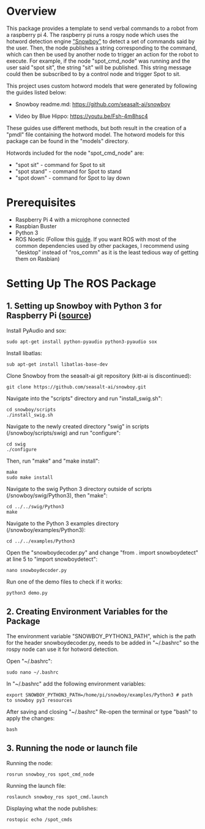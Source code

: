 # Overview

This package provides a template to send verbal commands to a robot from a raspberry pi 4. The raspberry pi runs a rospy node which uses the hotword detection engine ["Snowboy"](https://github.com/seasalt-ai/snowboy.git) to detect a set of commands said by the user.  Then, the node publishes a string corresponding to the command, which can then be used by another node to trigger an action for the robot to execute. For example, if the node "spot_cmd_node" was running and the user said "spot sit", the string "sit" will be published. This string message could then be subscribed to by a control node and trigger Spot to sit.

This project uses custom hotword models that were generated by following the guides listed below:

- Snowboy readme.md: https://github.com/seasalt-ai/snowboy

- Video by Blue Hippo: https://youtu.be/Fsh-4m8hsc4

These guides use different methods, but both result in the creation of a "pmdl" file containing the hotword model. The hotword models for this package can be found in the "models" directory.

Hotwords included for the node "spot_cmd_node" are:

- "spot sit" - command for Spot to sit
- "spot stand" - command for Spot to stand
- "spot down" - command for Spot to lay down

# Prerequisites

- Raspberry Pi 4 with a microphone connected
- Raspbian Buster
- Python 3
- ROS Noetic (Follow this [guide](https://varhowto.com/install-ros-noetic-raspberry-pi-4/#ROS_Noetic_Raspberry_Pi##). If you want ROS with most of the common dependencies used by other packages, I recommend using "desktop" instead of "ros_comm" as it is the least tedious way of getting them on Rasbian)

# Setting Up The ROS Package

## 1. Setting up Snowboy with Python 3 for Raspberry Pi ([source](https://youtu.be/nClsUOJXsTI))

Install PyAudio and sox:

```
sudo apt-get install python-pyaudio python3-pyaudio sox
```

Install libatlas:

```
sub apt-get install libatlas-base-dev
```

Clone Snowboy from the seasalt-ai git repository (kitt-ai is discontinued):

```
git clone https://github.com/seasalt-ai/snowboy.git
```

Navigate into the "scripts" directory and run "install_swig.sh":

```
cd snowboy/scripts
./install_swig.sh
```

Navigate to the newly created directory "swig" in scripts (/snowboy/scripts/swig) and run "configure":

```
cd swig
./configure
```

Then, run "make" and "make install":

```
make
sudo make install
```

Navigate to the swig Python 3 directory outside of scripts (/snowboy/swig/Python3), then "make":

```
cd ../../swig/Python3
make
```

Navigate to the Python 3 examples directory (/snowboy/examples/Python3):

```
cd ../../examples/Python3
```

 Open the "snowboydecoder.py" and change "from . import snowboydetect" at line 5 to "import snowboydetect":

```
nano snowboydecoder.py
```

Run one of the demo files to check if it works:

```
python3 demo.py
```

## 2. Creating Environment Variables for the Package

The environment variable "SNOWBOY_PYTHON3_PATH", which is the path for the header snowboydecoder.py, needs to be added in "~/.bashrc" so the rospy node can use it for hotword detection.

Open "~/.bashrc":

```
sudo nano ~/.bashrc
```

In "~/.bashrc" add the following environment variables:

```
export SNOWBOY_PYTHON3_PATH=/home/pi/snowboy/examples/Python3 # path to snowboy py3 resources
```

After saving and closing "~/.bashrc" Re-open the terminal or type "bash" to apply the changes:

```
bash
```

## 3. Running the node or launch file

Running the node:

```
rosrun snowboy_ros spot_cmd_node
```

Running the launch file:

```
roslaunch snowboy_ros spot_cmd.launch
```

Displaying what the node publishes:

```
rostopic echo /spot_cmds
```

